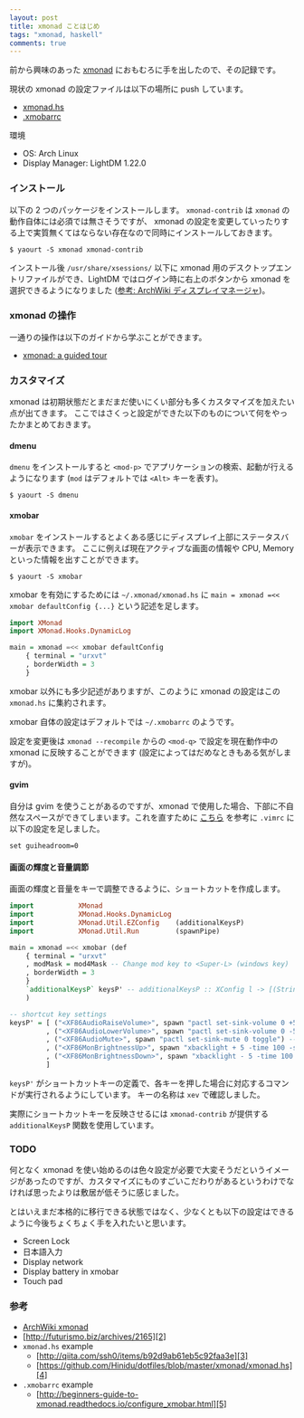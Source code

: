 ```yaml
---
layout: post
title: xmonad ことはじめ
tags: "xmonad, haskell"
comments: true
---
```


前から興味のあった [xmonad][8] におもむろに手を出したので、その記録です。

現状の xmonad の設定ファイルは以下の場所に push しています。

- [xmonad.hs][10]
- [.xmobarrc][9]

環境

- OS: Arch Linux
- Display Manager: LightDM 1.22.0

### インストール

以下の 2 つのパッケージをインストールします。
`xmonad-contrib` は `xmonad` の動作自体には必須では無さそうですが、 xmonad の設定を変更していったりする上で実質無くてはならない存在なので同時にインストールしておきます。

```
$ yaourt -S xmonad xmonad-contrib
```

インストール後 `/usr/share/xsessions/` 以下に xmonad 用のデスクトップエントリファイルができ、LightDM ではログイン時に右上のボタンから xmonad を選択できるようになりました ([参考: ArchWiki ディスプレイマネージャ][11])。

### xmonad の操作

一通りの操作は以下のガイドから学ぶことができます。

- [xmonad: a guided tour][1]

### カスタマイズ

xmonad は初期状態だとまだまだ使いにくい部分も多くカスタマイズを加えたい点が出てきます。
ここではさくっと設定ができた以下のものについて何をやったかまとめておきます。

#### dmenu

`dmenu` をインストールすると `<mod-p>` でアプリケーションの検索、起動が行えるようになります (`mod` はデフォルトでは `<Alt>` キーを表す)。

```
$ yaourt -S dmenu
```

#### xmobar

`xmobar` をインストールするとよくある感じにディスプレイ上部にステータスバーが表示できます。
ここに例えば現在アクティブな画面の情報や CPU, Memory といった情報を出すことができます。

```
$ yaourt -S xmobar
```

xmobar を有効にするためには `~/.xmonad/xmonad.hs` に `main = xmonad =<< xmobar defaultConfig {...}` という記述を足します。

```haskell
import XMonad
import XMonad.Hooks.DynamicLog

main = xmonad =<< xmobar defaultConfig
    { terminal = "urxvt"
    , borderWidth = 3
    }
```

xmobar 以外にも多少記述がありますが、このように xmonad の設定はこの `xmonad.hs` に集約されます。

xmobar 自体の設定はデフォルトでは `~/.xmobarrc` のようです。

設定を変更後は `xmonad --recompile` からの `<mod-q>` で設定を現在動作中の xmonad に反映することができます (設定によってはだめなときもある気がしますが)。

#### gvim

自分は gvim を使うことがあるのですが、xmonad で使用した場合、下部に不自然なスペースができてしまいます。これを直すために [こちら][7] を参考に `.vimrc` に以下の設定を足しました。

```
set guiheadroom=0
```

#### 画面の輝度と音量調節

画面の輝度と音量をキーで調整できるように、ショートカットを作成します。

```haskell
import           XMonad
import           XMonad.Hooks.DynamicLog
import           XMonad.Util.EZConfig    (additionalKeysP)
import           XMonad.Util.Run         (spawnPipe)

main = xmonad =<< xmobar (def
    { terminal = "urxvt"
    , modMask = mod4Mask -- Change mod key to <Super-L> (windows key)
    , borderWidth = 3
    }
    `additionalKeysP` keysP' -- additionalKeysP :: XConfig l -> [(String, X ())] -> XConfig l
    )

-- shortcut key settings
keysP' = [ ("<XF86AudioRaiseVolume>", spawn "pactl set-sink-volume 0 +5%") -- Volume up
         , ("<XF86AudioLowerVolume>", spawn "pactl set-sink-volume 0 -5%") -- Volume down
         , ("<XF86AudioMute>", spawn "pactl set-sink-mute 0 toggle") -- Toggle volume mute
         , ("<XF86MonBrightnessUp>", spawn "xbacklight + 5 -time 100 -steps 1") -- Monitor brightness up
         , ("<XF86MonBrightnessDown>", spawn "xbacklight - 5 -time 100 -steps 1") -- Monitor brightness down
         ]
```

`keysP'` がショートカットキーの定義で、各キーを押した場合に対応するコマンドが実行されるようにしています。 キーの名称は `xev` で確認しました。

実際にショートカットキーを反映させるには `xmonad-contrib` が提供する `additionalKeysP` 関数を使用しています。

### TODO

何となく xmonad を使い始めるのは色々設定が必要で大変そうだというイメージがあったのですが、カスタマイズにものすごいこだわりがあるというわけでなければ思ったよりは敷居が低そうに感じました。

とはいえまだ本格的に移行できる状態ではなく、少なくとも以下の設定はできるように今後ちょくちょく手を入れたいと思います。

- Screen Lock
- 日本語入力
- Display network
- Display battery in xmobar
- Touch pad

### 参考

- [ArchWiki xmonad][6]
- [http://futurismo.biz/archives/2165][2]
- `xmonad.hs` example
  - [http://qiita.com/ssh0/items/b92d9ab61eb5c92faa3e][3]
  - [https://github.com/Hinidu/dotfiles/blob/master/xmonad/xmonad.hs][4]
- `.xmobarrc` example
  - [http://beginners-guide-to-xmonad.readthedocs.io/configure_xmobar.html][5]

[1]: http://xmonad.org/tour.html
[2]: http://futurismo.biz/archives/2165
[3]: http://qiita.com/ssh0/items/b92d9ab61eb5c92faa3e
[4]: https://github.com/Hinidu/dotfiles/blob/master/xmonad/xmonad.hs
[5]: http://beginners-guide-to-xmonad.readthedocs.io/configure_xmobar.html
[6]: https://wiki.archlinuxjp.org/index.php/Xmonad
[7]: https://wiki.archlinuxjp.org/index.php/Vim#gVim_.E3.82.A6.E3.82.A3.E3.83.B3.E3.83.89.E3.82.A6.E3.81.AE.E5.BA.95.E9.83.A8.E3.81.AE.E7.A9.BA.E3.81.8D.E3.82.B9.E3.83.9A.E3.83.BC.E3.82.B9
[8]: http://xmonad.org/
[9]: https://github.com/tiqwab/dotfiles/blob/master/.xmobarrc
[10]: https://github.com/tiqwab/dotfiles/blob/master/.xmonad/xmonad.hs
[11]: https://wiki.archlinuxjp.org/index.php/%E3%83%87%E3%82%A3%E3%82%B9%E3%83%97%E3%83%AC%E3%82%A4%E3%83%9E%E3%83%8D%E3%83%BC%E3%82%B8%E3%83%A3
